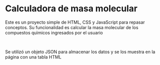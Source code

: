 <h1> Calculadora de masa molecular </h1>

<p> Este es un proyecto simple de HTML, CSS y JavaScript para repasar conceptos. Su funcionalidad es calcular la masa molecular de los compuestos quìmicos ingresados por el usuario </p>
<br>
<p> Se utilizó un objeto JSON para almacenar los datos y se los muestra en la página con una tabla HTML</p>
